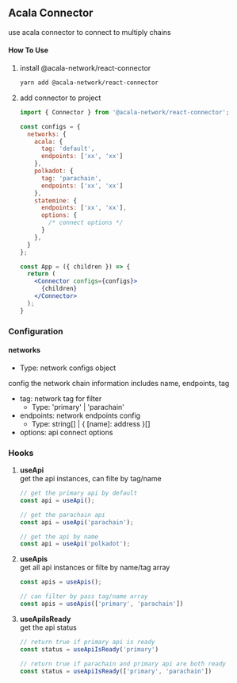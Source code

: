 ## Acala Connector
use acala connector to connect to multiply chains

#### How To Use
1. install @acala-network/react-connector
    ```bash
    yarn add @acala-network/react-connector
    ```

2. add connector to project
    ```jsx
    import { Connector } from '@acala-network/react-connector';

    const configs = {
      networks: {
        acala: {
          tag: 'default',
          endpoints: ['xx', 'xx']
        },
        polkadot: {
          tag: 'parachain',
          endpoints: ['xx', 'xx']
        },
        statemine: {
          endpoints: ['xx', 'xx'],
          options: {
            /* connect options */
          }
        },
      }
    };

    const App = ({ children }) => {
      return (
        <Connector configs={configs}>
          {children}
        </Connector>
      );
    }
    ```

### Configuration

#### networks
- Type: network configs object   

config the network chain information includes name, endpoints, tag

- tag: network tag for filter   
  - Type: 'primary' | 'parachain'
- endpoints: network endpoints config
  - Type: string[] | { [name]: address }[]
- options: api connect options


### Hooks
1. **useApi**   
    get the api instances, can filte by tag/name

    ```javascript
    // get the primary api by default
    const api = useApi();

    // get the parachain api
    const api = useApi('parachain');

    // get the api by name
    const api = useApi('polkadot');
    ```

2. **useApis**   
    get all api instances or filte by name/tag array
    ```javascript
    const apis = useApis();

    // can filter by pass tag/name array
    const apis = useApis(['primary', 'parachain'])
    ```
3. **useApiIsReady**  
   get the api status
   ```javascript
   // return true if primary api is ready
   const status = useApiIsReady('primary')

   // return true if parachain and primary api are both ready
   const status = useApiIsReady(['primary', 'parachain'])
   ``` 